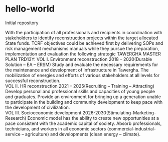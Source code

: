 # hello-world
Initial repository

With the participation of all professionals and recipients in coordination with stakeholders to identify reconstruction projects within the target allocated State funds. TCRF objectives could be achieved first by delivering SOPs and risk management mechanisms manuals while they pursue the preparation, implementation and evaluation the following strategic TAWERGHA MASTER PLAN TRD13Y:
VOL I. Environment reconstruction 2018 – 2020(Durable Solution – EA – ERSM) 
Study and evaluate the necessary requirements for the maintenance and development of infrastructure in Tawergha. 
The mobilization of energies and efforts of various stakeholders at all levels for successful reconstruction.  
VOL II. HR reconstruction 2021 – 2025(Recruiting – Training – Attracting)
Develop personal and professional skills and capacities of young people and graduates. 
Provide an environment for bringing up a generation unable to participate in the building and community development to keep pace with the development of civilization.  
VOL III. Socioeconomic development 2026-2030(Stimulating–Marketing–Research) 
Economic model has the ability to create new opportunities at a pace consistent with the academic capital of society. 
Absorb professionals, technicians, and workers in all economic sectors (commercial-industrial-service – agriculture) and developments (clean energy – climate).  
